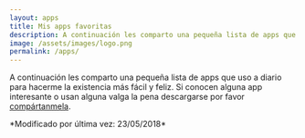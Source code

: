 ```yaml
---
layout: apps
title: Mis apps favoritas
description: A continuación les comparto una pequeña lista de apps que uso a diario para hacerme la existencia más fácil y feliz. Si conocen alguna app interesante o usan alguna valga la pena descargarse por favor compártanmela.
image: /assets/images/logo.png
permalink: /apps/
---
```


A continuación les comparto una pequeña lista de apps que uso a diario para hacerme la existencia más fácil y feliz. Si conocen alguna app interesante o usan alguna valga la pena descargarse por favor [compártanmela][1].

<p class="text-center">*Modificado por última vez: 23/05/2018*</p>

[1]: /contacto/